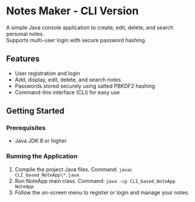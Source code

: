 # Notes Maker - CLI Version

A simple Java console application to create, edit, delete, and search personal notes.  
Supports multi-user login with secure password hashing.

## Features

- User registration and login
- Add, display, edit, delete, and search notes
- Passwords stored securely using salted PBKDF2 hashing
- Command-line interface (CLI) for easy use

## Getting Started

### Prerequisites

- Java JDK 8 or higher

### Running the Application

1. Compile the project Java files.
   Command: `javac CLI_based_NoteApp\*.java`
2. Run NoteApp main class.
   Command: `java -cp CLI_based_NoteApp NoteApp`
3. Follow the on-screen menu to register or login and manage your notes.